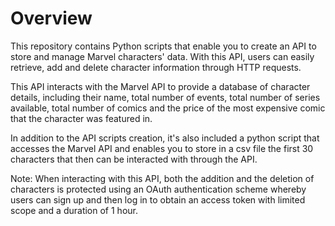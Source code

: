 # Overview

This repository contains Python scripts that enable you to create an API to store and manage Marvel characters' data. With this API, users can easily retrieve, add and delete character information through HTTP requests.

This API interacts with the Marvel API to provide a database of character details, including their name, total number of events, total number of series available, total number of comics and the price of the most expensive comic that the character was featured in. 

In addition to the API scripts creation, it's also included a python script that accesses the Marvel API and enables you to store in a csv file the first 30 characters that then can be interacted with through the API. 

Note: When interacting with this API, both the addition and the deletion of characters is protected using an OAuth authentication scheme whereby users can sign up and then log in to obtain an access token with limited scope and a duration of 1 hour.
